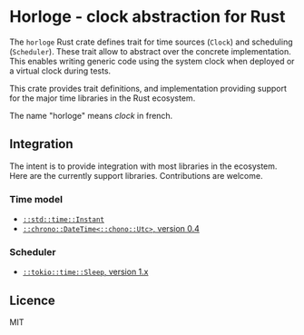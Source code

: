 # Horloge - clock abstraction for Rust

The `horloge` Rust crate defines trait for time sources (`Clock`) and scheduling
(`Scheduler`). These trait allow to abstract over the concrete implementation.
This enables writing generic code using the system clock when deployed or a
virtual clock during tests.

This crate provides trait definitions, and implementation providing support for
the major time libraries in the Rust ecosystem.

The name "horloge" means _clock_ in french.

## Integration

The intent is to provide integration with most libraries in the ecosystem.
Here are the currently support libraries. Contributions are welcome.

### Time model

- [`::std::time::Instant`](https://doc.rust-lang.org/stable/std/time/struct.Instant.html)
- [`::chrono::DateTime<::chono::Utc>`, version 0.4](https://docs.rs/chrono/0.4/chrono/struct.DateTime.html)

### Scheduler

- [`::tokio::time::Sleep`, version 1.x](https://docs.rs/tokio/latest/tokio/time/fn.sleep.html)

## Licence

MIT
